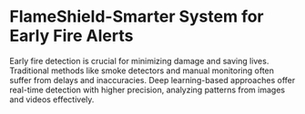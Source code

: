# FlameShield-Smarter System for Early Fire Alerts
Early fire detection is crucial for minimizing damage and saving lives.  Traditional methods like smoke detectors and manual monitoring often suffer from delays and inaccuracies. Deep learning-based approaches offer real-time detection with higher precision, analyzing patterns from images and videos effectively.
